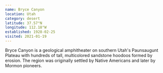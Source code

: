 ```yaml
---
name: Bryce Canyon
location: Utah
category: desert
latitude: 37.57°N
longitude: 112.18°W
established: 1928-02-25
visited: 2021-01-19
---
```


Bryce Canyon is a geological amphitheater on southern Utah's Paunsaugunt Plateau with hundreds of tall, multicolored sandstone hoodoos formed by erosion. The region was originally settled by Native Americans and later by Mormon pioneers.
